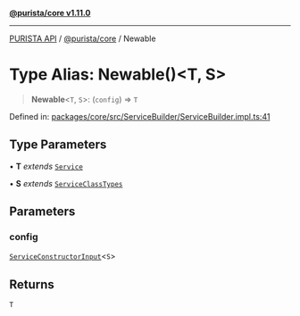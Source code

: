 [**@purista/core v1.11.0**](../README.md)

***

[PURISTA API](../../../packages.md) / [@purista/core](../README.md) / Newable

# Type Alias: Newable()\<T, S\>

> **Newable**\<`T`, `S`\>: (`config`) => `T`

Defined in: [packages/core/src/ServiceBuilder/ServiceBuilder.impl.ts:41](https://github.com/puristajs/purista/blob/master/packages/core/src/ServiceBuilder/ServiceBuilder.impl.ts#L41)

## Type Parameters

• **T** *extends* [`Service`](../classes/Service.md)

• **S** *extends* [`ServiceClassTypes`](ServiceClassTypes.md)

## Parameters

### config

[`ServiceConstructorInput`](ServiceConstructorInput.md)\<`S`\>

## Returns

`T`
